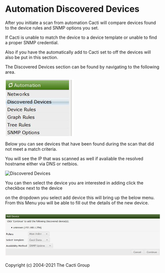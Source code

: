 # Automation Discovered Devices

After you initiate a scan from automation Cacti will compare devices
found to the device rules and SNMP options you set.

If Cacti is unable to match the device to a device template or unable to
find a proper SNMP credential.

Also if you have the automatically add to Cacti set to off the devices will
also be put in this section.

The Discovered Devices section can be found by navigating to the 
following area.

![Discovered Devices](images/automation-discovered-devices-dropdown.png)

Below you can see devices that have been found during the scan that did
not meet a match criteria.

You will see the IP that was scanned as well if avaliable the resolved
hostname either via DNS or netbios.

![Discovered Devices](images/automation-devices.png)

You can then select the device you are interested in adding click the
checkbox next to the device

on the dropdown you select add device this will bring up the below menu.
From this Menu you will be able to fill out the details of the new device.

![Discovered Devices](images/discovered-device-add-menu.png)
---
Copyright (c) 2004-2021 The Cacti Group
